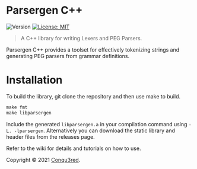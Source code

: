 


# Parsergen C++
<p>
  <img alt="Version" src="https://img.shields.io/badge/version-1.0.0-blue.svg?cacheSeconds=2592000" />
  <a href="https://github.com/Conqu3red/parsergen-cpp/blob/master/LICENSE" target="_blank">
    <img alt="License: MIT" src="https://img.shields.io/github/license/Conqu3red/parsergen-cpp" />
  </a>
</p>

> A C++ library for writing Lexers and PEG Parsers.

Parsergen C++ provides a toolset for effectively tokenizing strings and generating PEG parsers from grammar definitions.

# Installation
To build the library, git clone the repository and then use make to build.
```bat
make fmt
make libparsergen
```
Include the generated `libparsergen.a` in your compilation command using `-L. -lparsergen`.
Alternatively you can download the static library and header files from the releases page.

Refer to the wiki for details and tutorials on how to use.

Copyright © 2021 [Conqu3red](https://github.com/Conqu3red).